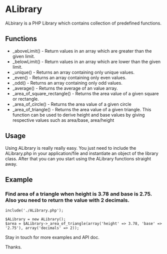 # ALibrary
ALbirary is a PHP Library which contains collection of predefined functions.


## Functions
* _aboveLimit() - Return values in an array which are greater than the given limit.
* _belowLimit() - Return values in an array which are lower than the given limit.
* _unique() - Returns an array containing only unique values.
* _even() - Returns an array containing only even values.
* _odd() - Returns an array containing only odd values.
* _average() - Returns the average of an value array.
* _area_of_square_rectangle() - Returns the area value of a given square or rectangle.
* _area_of_circle() - Returns the area value of a given circle
* _area_of_triangle() - Returns the area value of a given triangle. This function can be used to derive height and base values by giving respective values such as area/base, area/height


## Usage
Using ALibrary is really really easy. You just need to include the ALibrary.php in your application/file and instantiate an object of the library class. After that you can you start using the ALibrary
functions straight away.

## Example
### Find area of a triangle when height is 3.78 and base is 2.75. Also you need to return the value with 2 decimals.
```
include('./ALibrary.php');

$ALibrary = new ALibrary();
$area = $ALibrary->_area_of_triangle(array('height' => 3.78, 'base' => '2.75'), array('decimals' => 2));
```
Stay in touch for more examples and API doc.

Thanks.

